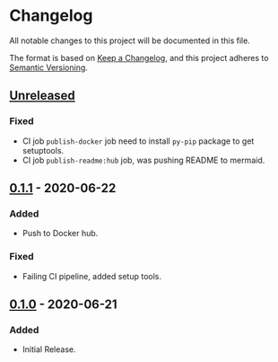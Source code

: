 # Changelog

All notable changes to this project will be documented in this file.

The format is based on [Keep a Changelog](https://keepachangelog.com/en/1.0.0/),
and this project adheres to [Semantic Versioning](https://semver.org/spec/v2.0.0.html).

## [Unreleased]
### Fixed
- CI job `publish-docker` job need to install `py-pip` package to get setuptools.
- CI job `publish-readme:hub` job, was pushing README to mermaid.

## [0.1.1] - 2020-06-22
### Added
  - Push to Docker hub.
### Fixed
  - Failing CI pipeline, added setup tools.

## [0.1.0] - 2020-06-21
### Added
  - Initial Release.

[Unreleased]: https://gitlab.com/gitlab-automation-toolkit/gitlab-auto-release/-/compare/release%2F0.1.1...master
[0.1.1]: https://gitlab.com/gitlab-automation-toolkit/gitlab-auto-release/-/compare/release%2F0.1.1...release%2F0.1.0
[0.1.0]: https://gitlab.com/gitlab-automation-toolkit/gitlab-auto-mr-issue/-/tags/release%2F0.1.0
